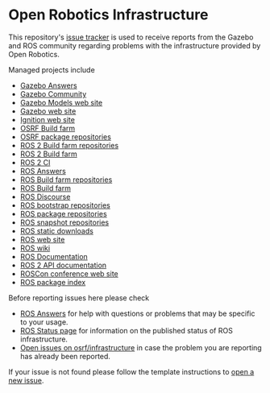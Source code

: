 # Open Robotics Infrastructure

This repository's [issue tracker](https://github.com/osrf/infrastructure/issues) is used to receive reports from the Gazebo and ROS community regarding problems with the infrastructure provided by Open Robotics.

Managed projects include

* [Gazebo Answers](https://answers.gazebosim.org)
* [Gazebo Community](https://community.gazebosim.org)
* [Gazebo Models web site](http://models.gazebosim.org)
* [Gazebo web site](https://gazebosim.org)
* [Ignition web site](https://ignitionrobotics.org)
* [OSRF Build farm](https://build.osrfoundation.org)
* [OSRF package repositories](https://packages.osrfoundation.org)
* [ROS 2 Build farm repositories](https://repo.ros2.org)
* [ROS 2 Build farm](https://build.ros2.org)
* [ROS 2 CI](https://ci.ros2.org)
* [ROS Answers](https://answers.ros.org)
* [ROS Build farm repositories](https://repositories.ros.org)
* [ROS Build farm](https://build.ros.org)
* [ROS Discourse](https://discourse.ros.org)
* [ROS bootstrap repositories](https://repos.ros.org)
* [ROS package repositories](http://packages.ros.org)
* [ROS snapshot repositories](http://snapshots.ros.org)
* [ROS static downloads](http://download.ros.org)
* [ROS web site](https://www.ros.org)
* [ROS wiki](https://wiki.ros.org)
* [ROS Documentation](https://docs.ros.org)
* [ROS 2 API documentation](https://docs.ros2.org)
* [ROSCon conference web site](https:/roscon.ros.org)
* [ROS package index](https://index.ros.org)

Before reporting issues here please check
* [ROS Answers](https://answers.ros.org) for help with questions or problems that may be specific to your usage.
* [ROS Status page](https://status.ros.org) for information on the published status of ROS infrastructure.
* [Open issues on osrf/infrastructure](https://github.com/osrf/infrastructure/issues) in case the problem you are reporting has already been reported.

If your issue is not found please follow the template instructions to [open a new issue](https://github.com/osrf/infrastructure/issues/new/choose).
